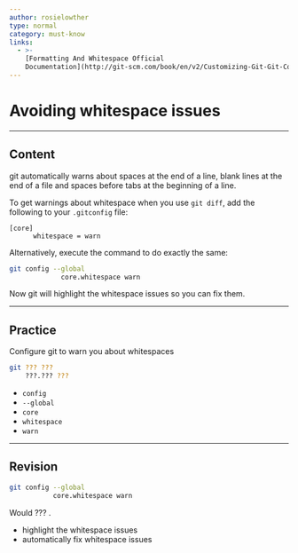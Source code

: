 ```yaml
---
author: rosielowther
type: normal
category: must-know
links:
  - >-
    [Formatting And Whitespace Official
    Documentation](http://git-scm.com/book/en/v2/Customizing-Git-Git-Configuration#_formatting_and_whitespace){website}
---
```


# Avoiding whitespace issues


---

## Content

git automatically warns about spaces at the end of a line, blank lines at the end of a file and spaces before tabs at the beginning of a line. 

To get warnings about whitespace when you use `git diff`, add the following to your `.gitconfig` file:

```plain-text
[core]
      whitespace = warn
```

Alternatively, execute the command to do exactly the same:

```bash
git config --global 
             core.whitespace warn
```

Now git will highlight the whitespace issues so you can fix them.


---

## Practice

Configure git to warn you about whitespaces

```bash
git ??? ??? 
    ???.??? ???
```

* `config`
* `--global`
* `core`
* `whitespace`
* `warn`


---

## Revision

```bash
git config --global 
           core.whitespace warn
```

Would ??? .

* highlight the whitespace issues
* automatically fix whitespace issues
